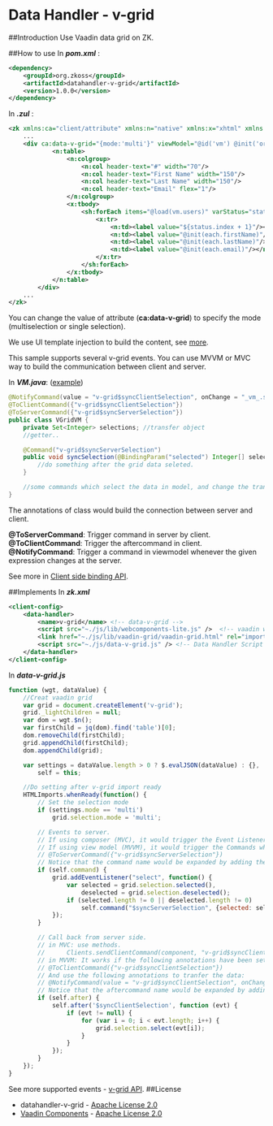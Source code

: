 # Data Handler - v-grid

##Introduction
Use Vaadin data grid on ZK.

##How to use
In ***pom.xml*** :
```xml
<dependency>
    <groupId>org.zkoss</groupId>
    <artifactId>datahandler-v-grid</artifactId>
    <version>1.0.0</version>
</dependency>
```

In ***.zul*** :
```xml
<zk xmlns:ca="client/attribute" xmlns:n="native" xmlns:x="xhtml" xmlns:sh="shadow">
    ...
    <div ca:data-v-grid="{mode:'multi'}" viewModel="@id('vm') @init('org.zkoss.VM')">
            <n:table>
                <n:colgroup>
                    <n:col header-text="#" width="70"/>
                    <n:col header-text="First Name" width="150"/>
                    <n:col header-text="Last Name" width="150"/>
                    <n:col header-text="Email" flex="1"/>
                </n:colgroup>
                <x:tbody>
                    <sh:forEach items="@load(vm.users)" varStatus="status">
                        <x:tr>
                            <n:td><label value="${status.index + 1}"/></n:td>
                            <n:td><label value="@init(each.firstName)"/></n:td>
                            <n:td><label value="@init(each.lastName)"/></n:td>
                            <n:td><label value="@init(each.email)"/></n:td>
                        </x:tr>
                    </sh:forEach>
                </x:tbody>
            </n:table>
        </div>
    ...
</zk>
```
You can change the value of attribute (**ca:data-v-grid**) to specify the mode (multiselection or single selection).

We use UI template injection to build the content, see [more](http://books.zkoss.org/wiki/Small_Talks/2015/February/ZK8_Series:_UI_Template_Injection).

This sample supports several v-grid events. You can use MVVM or MVC way to build the communication between client and server.

In ***VM.java***: ([example](https://github.com/DevChu/zk8-datahandler-demo/blob/master/src/main/java/org/zkoss/zkdatahandlerdemo/VGridVM.java))

```java
@NotifyCommand(value = "v-grid$syncClientSelection", onChange = "_vm_.selections")
@ToClientCommand({"v-grid$syncClientSelection"})
@ToServerCommand({"v-grid$syncServerSelection"})
public class VGridVM {
    private Set<Integer> selections; //transfer object
    //getter..

    @Command("v-grid$syncServerSelection")
    public void syncSelection(@BindingParam("selected") Integer[] selected, @BindingParam("deselected") Integer[] deselected) {
        //do something after the grid data seleted.
    }

    //some commands which select the data in model, and change the transfer object to synchronize selections in client.
}
```
The annotations of class would build the connection between server and client.

**@ToServerCommand**: Trigger command in server by client.  
**@ToClientCommand**: Trigger the aftercommand in client.  
**@NotifyCommand**: Trigger a command in viewmodel whenever the given expression changes at the server.

See more in [Client side binding API](http://books.zkoss.org/zk-mvvm-book/8.0/data_binding/client_binding_api.html).

##Implements
In ***zk.xml***
```xml
<client-config>
	<data-handler>
		<name>v-grid</name> <!-- data-v-grid -->
		<script src="~./js/lib/webcomponents-lite.js" />  <!-- vaadin webcomponent Library -->
        <link href="~./js/lib/vaadin-grid/vaadin-grid.html" rel="import" /> <!-- vaadin grid Library -->
        <script src="~./js/data-v-grid.js" /> <!-- Data Handler Script -->
	</data-handler>
</client-config>
```
In ***data-v-grid.js***

```javascript
function (wgt, dataValue) {
	//Creat vaadin grid
	var grid = document.createElement('v-grid');
	grid._lightChildren = null;
	var dom = wgt.$n();
	var firstChild = jq(dom).find('table')[0];
	dom.removeChild(firstChild);
	grid.appendChild(firstChild);
	dom.appendChild(grid);

	var settings = dataValue.length > 0 ? $.evalJSON(dataValue) : {},
		self = this;

	//Do setting after v-grid import ready
	HTMLImports.whenReady(function() {
		// Set the selection mode
		if (settings.mode == 'multi')
			grid.selection.mode = 'multi';

		// Events to server.
		// If using composer (MVC), it would trigger the Event Listeners.
		// If using view model (MVVM), it would trigger the Commands which have been indicated by the following annotation:
		// @ToServerCommand({"v-grid$syncServerSelection"})
		// Notice that the command name would be expanded by adding the prefix "v-grid" automatically.
		if (self.command) {
			grid.addEventListener("select", function() {
				var selected = grid.selection.selected(),
					deselected = grid.selection.deselected();
				if (selected.length != 0 || deselected.length != 0)
	    			self.command("$syncServerSelection", {selected: selected, deselected: deselected});
	        });
		}

		// Call back from server side.
		// in MVC: use methods.
		// 		Clients.sendClientCommand(component, "v-grid$syncClientSelection", data);
		// in MVVM: It works if the following annotations have been set:
		// @ToClientCommand({"v-grid$syncClientSelection"})
		// And use the following annotations to tranfer the data:
		// @NotifyCommand(value = "v-grid$syncClientSelection", onChange = "_vm_.selections")
		// Notice that the aftercommand name would be expanded by adding the prefix "v-grid" automatically.
		if (self.after) {
			self.after('$syncClientSelection', function (evt) {
				if (evt != null) {
					for (var i = 0; i < evt.length; i++) {
						grid.selection.select(evt[i]);
					}
				}
			});
	    }
	});
}
```
See more supported events - [v-grid API](http://vaadin.github.io/components-apidoc/#v-grid).
##License
* datahandler-v-grid - [Apache License 2.0](http://www.apache.org/licenses/LICENSE-2.0)
* [Vaadin Components](https://github.com/vaadin/components) - [Apache License 2.0](http://www.apache.org/licenses/LICENSE-2.0)